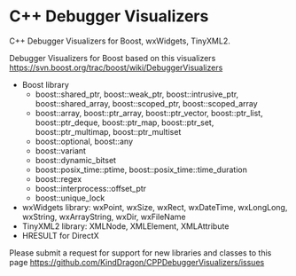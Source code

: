 C++ Debugger Visualizers
========================

C++ Debugger Visualizers for Boost, wxWidgets, TinyXML2.

Debugger Visualizers for Boost based on this visualizers https://svn.boost.org/trac/boost/wiki/DebuggerVisualizers

* Boost library
    * boost::shared_ptr, boost::weak_ptr, boost::intrusive_ptr, boost::shared_array, boost::scoped_ptr, boost::scoped_array 
    * boost::array, boost::ptr_array, boost::ptr_vector, boost::ptr_list, boost::ptr_deque, boost::ptr_map, boost::ptr_set, boost::ptr_multimap, boost::ptr_multiset
    * boost::optional, boost::any 
    * boost::variant 
    * boost::dynamic_bitset 
    * boost::posix_time::ptime, boost::posix_time::time_duration
    * boost::regex
    * boost::interprocess::offset_ptr
    * boost::unique_lock 
* wxWidgets library: wxPoint, wxSize, wxRect, wxDateTime, wxLongLong, wxString, wxArrayString, wxDir, wxFileName
* TinyXML2 library: XMLNode, XMLElement, XMLAttribute
* HRESULT for DirectX 

Please submit a request for support for new libraries and classes to this page https://github.com/KindDragon/CPPDebuggerVisualizers/issues